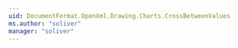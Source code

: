 ```yaml
---
uid: DocumentFormat.OpenXml.Drawing.Charts.CrossBetweenValues
ms.author: "soliver"
manager: "soliver"
---
```

